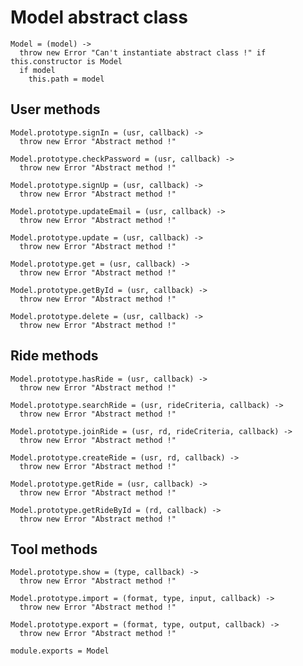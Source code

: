 # Model abstract class

    Model = (model) ->
      throw new Error "Can't instantiate abstract class !" if this.constructor is Model
      if model
        this.path = model

## User methods

    Model.prototype.signIn = (usr, callback) ->
      throw new Error "Abstract method !"

    Model.prototype.checkPassword = (usr, callback) ->
      throw new Error "Abstract method !"

    Model.prototype.signUp = (usr, callback) ->
      throw new Error "Abstract method !"

    Model.prototype.updateEmail = (usr, callback) ->
      throw new Error "Abstract method !"

    Model.prototype.update = (usr, callback) ->
      throw new Error "Abstract method !"

    Model.prototype.get = (usr, callback) ->
      throw new Error "Abstract method !"

    Model.prototype.getById = (usr, callback) ->
      throw new Error "Abstract method !"

    Model.prototype.delete = (usr, callback) ->
      throw new Error "Abstract method !"

## Ride methods

    Model.prototype.hasRide = (usr, callback) ->
      throw new Error "Abstract method !"

    Model.prototype.searchRide = (usr, rideCriteria, callback) ->
      throw new Error "Abstract method !"

    Model.prototype.joinRide = (usr, rd, rideCriteria, callback) ->
      throw new Error "Abstract method !"

    Model.prototype.createRide = (usr, rd, callback) ->
      throw new Error "Abstract method !"

    Model.prototype.getRide = (usr, callback) ->
      throw new Error "Abstract method !"

    Model.prototype.getRideById = (rd, callback) ->
      throw new Error "Abstract method !"

## Tool methods

    Model.prototype.show = (type, callback) ->
      throw new Error "Abstract method !"

    Model.prototype.import = (format, type, input, callback) ->
      throw new Error "Abstract method !"

    Model.prototype.export = (format, type, output, callback) ->
      throw new Error "Abstract method !"

    module.exports = Model
